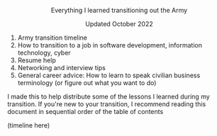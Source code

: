 <p align='center'> Everything I learned transitioning out the Army </p>
<p align='center'> Updated October 2022 </p>

1. Army transition timeline
2. How to transition to a job in software development, information technology, cyber
3. Resume help
4. Networking and interview tips
5. General career advice: How to learn to speak civilian business terminology (or figure out what you want to do)

I made this to help distribute some of the lessons I learned during my transition. If you're new to your transition, I recommend reading this document in sequential order of the table of contents

(timeline here)
